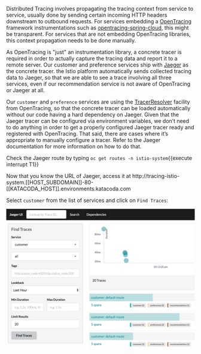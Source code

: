 Distributed Tracing involves propagating the tracing context from service to service, usually done by sending certain incoming HTTP headers downstream to outbound requests. For services embedding a [OpenTracing](http://opentracing.io/) framework instrumentations such as [opentracing-spring-cloud](https://github.com/opentracing-contrib/java-spring-cloud), this might be transparent. For services that are not embedding OpenTracing libraries, this context propagation needs to be done manually.

As OpenTracing is "just" an instrumentation library, a concrete tracer is required in order to actually capture the tracing data and report it to a remote server. Our customer and preference services ship with [Jaeger](https://github.com/jaegertracing/jaeger) as the concrete tracer. the Istio platform automatically sends collected tracing data to Jaeger, so that we are able to see a trace involving all three services, even if our recommendation service is not aware of OpenTracing or Jaeger at all.

Our `customer` and `preference` services are using the [TracerResolver](https://github.com/jaegertracing/jaeger-client-java/tree/master/jaeger-tracerresolver) facility from OpenTracing, so that the concrete tracer can be loaded automatically without our code having a hard dependency on Jaeger. Given that the Jaeger tracer can be configured via environment variables, we don’t need to do anything in order to get a properly configured Jaeger tracer ready and registered with OpenTracing. That said, there are cases where it’s appropriate to manually configure a tracer. Refer to the Jaeger documentation for more information on how to do that.

Check the Jaeger route by typing `oc get routes -n istio-system`{{execute interrupt T1}}

Now that you know the URL of Jaeger, access it at http://tracing-istio-system.[[HOST_SUBDOMAIN]]-80-[[KATACODA_HOST]].environments.katacoda.com 

Select `customer` from the list of services and click on `Find Traces`:

![](../../assets/servicemesh/monitoring/jaegerUI.png)



